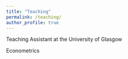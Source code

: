 ```yaml
---
title: "Teaching"
permalink: /teaching/
author_profile: true
---
```


Teaching Assistant at the University of Glasgow

Econometrics 
